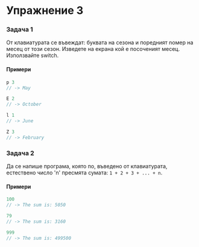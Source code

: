 Упражнение 3
============

### Задача 1 ###

От клавиатурата се въвеждат: буквата на сезона и поредният nомер на месец от този сезон. Изведете на екрана кой
е посоченият месец. Използвайте switch.

#### Примери ####

```c++
p 3
// -> May

E 2
// -> October

l 1
// -> June

Z 3
// -> February
```

### Задача 2 ###

Да се напише програма, която по, въведено от клавиатурата, естествено число 'n' пресмята сумата: ```1 + 2 + 3 + ... + n```.

#### Примери ####

```c++
100
// -> The sum is: 5050

79
// -> The sum is: 3160

999
// -> The sum is: 499500
```
